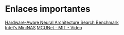 # Enlaces importantes
[Hardware-Aware Neural Architecture Search Benchmark](https://github.com/IlyaTrofimov/MF_NAS_KD) <br>
[Intel's MiniNAS](https://colab.research.google.com/github/sigopt/sigopt-examples/blob/master/vision-nas-search-keras-cifar-ray/mininas.ipynb)
[MCUNet - MIT - Video](https://www.youtube.com/watch?v=YBER-SNlkqs)

